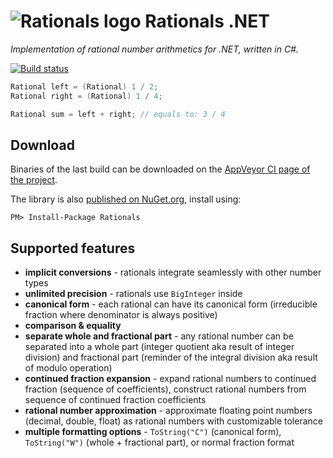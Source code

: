 ![Rationals logo](https://raw.githubusercontent.com/tompazourek/Rationals/master/assets/logo_64.png) Rationals .NET
==============

*Implementation of rational number arithmetics for .NET, written in C#.*

[![Build status](https://ci.appveyor.com/api/projects/status/8w3d71q8fr65gntb)](https://ci.appveyor.com/project/tompazourek/rationals)

```csharp
Rational left = (Rational) 1 / 2;
Rational right = (Rational) 1 / 4;

Rational sum = left + right; // equals to: 3 / 4
```

Download
--------

Binaries of the last build can be downloaded on the [AppVeyor CI page of the project](https://ci.appveyor.com/project/tompazourek/rationals/build/artifacts).

The library is also [published on NuGet.org](https://www.nuget.org/packages/Rationals/), install using:

```
PM> Install-Package Rationals
```


Supported features
------------------

- **implicit conversions** - rationals integrate seamlessly with other number types
- **unlimited precision** - rationals use `BigInteger` inside
- **canonical form** - each rational can have its canonical form (irreducible fraction where denominator is always positive)
- **comparison & equality**
- **separate whole and fractional part** - any rational number can be separated into a whole part (integer quotient aka result of integer division) and fractional part (reminder of the integral division aka result of modulo operation)
- **continued fraction expansion** - expand rational numbers to continued fraction (sequence of coefficients), construct rational numbers from sequence of continued fraction coefficients
- **rational number approximation** - approximate floating point numbers (decimal, double, float) as rational numbers with customizable tolerance
- **multiple formatting options** - `ToString("C")` (canonical form), `ToString("W")` (whole + fractional part), or normal fraction format
